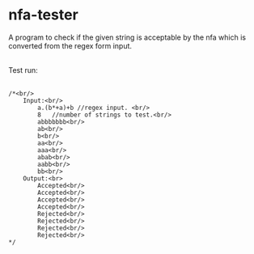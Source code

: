 # nfa-tester<br>

A program to check if the given string is acceptable by the nfa which is converted from the regex form input.<br><br>

Test run:<br/><br/>

	/*<br/>
		Input:<br/>
			a.(b*+a)+b //regex input. <br/>
			8	//number of strings to test.<br/>
			abbbbbbb<br/>
			ab<br/>
			b<br/>
			aa<br/>
			aaa<br/>
			abab<br/>
			aabb<br/>
			bb<br/>
		Output:<br>
			Accepted<br/>
			Accepted<br/>
			Accepted<br/>
			Accepted<br/>
			Rejected<br/>
			Rejected<br/>
			Rejected<br/>
			Rejected<br/>
	*/
 
